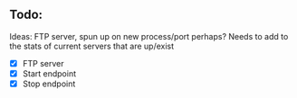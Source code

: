## Todo:

Ideas:
FTP server, spun up on new process/port perhaps?
Needs to add to the stats of current servers that are up/exist


- [X] FTP server
- [X] Start endpoint
- [X] Stop endpoint